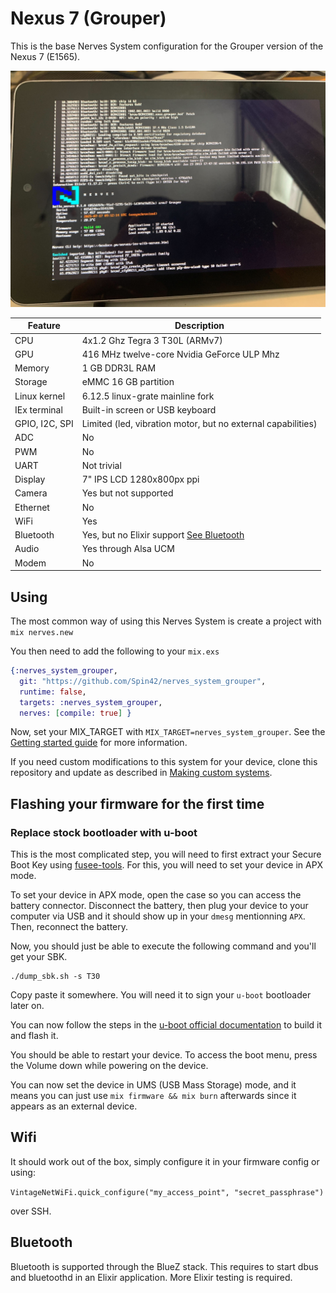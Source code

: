 # Nexus 7 (Grouper)

This is the base Nerves System configuration for the Grouper version of the Nexus 7 (E1565).

![Nerves prompt on Nexus 7](assets/images/grouper_nerves_prompt.jpg)

| Feature              | Description                                                       |
| -------------------- | ----------------------------------------------------------------- |
| CPU                  | 4x1.2 Ghz Tegra 3 T30L (ARMv7)                        |
| GPU                  | 416 MHz twelve-core Nvidia GeForce ULP Mhz                                 |
| Memory               | 1 GB DDR3L RAM                                                   |
| Storage              | eMMC 16 GB partition                                 |
| Linux kernel         | 6.12.5 linux-grate mainline fork                                |
| IEx terminal         | Built-in screen or USB keyboard                                   |
| GPIO, I2C, SPI       | Limited (led, vibration motor, but no external capabilities)      |
| ADC                  | No                                                                |
| PWM                  | No                                                                |
| UART                 | Not trivial                                                 |
| Display              | 7" IPS LCD 1280x800px ppi                                 |
| Camera               | Yes but not supported                                             |
| Ethernet             | No                                                                |
| WiFi                 | Yes                                                               |
| Bluetooth            | Yes, but no Elixir support [See Bluetooth](#bluetooth)            |
| Audio                | Yes through Alsa UCM                                             |
| Modem                | No |

## Using

The most common way of using this Nerves System is create a project with `mix
nerves.new`

You then need to add the following to your `mix.exs`

```elixir
{:nerves_system_grouper,
  git: "https://github.com/Spin42/nerves_system_grouper",
  runtime: false,
  targets: :nerves_system_grouper,
  nerves: [compile: true] }
```

Now, set your MIX_TARGET with `MIX_TARGET=nerves_system_grouper`. See the [Getting started
guide](https://hexdocs.pm/nerves/getting-started.html#creating-a-new-nerves-app)
for more information.

If you need custom modifications to this system for your device, clone this
repository and update as described in [Making custom
systems](https://hexdocs.pm/nerves/customizing-systems.html).

## Flashing your firmware for the first time

### Replace stock bootloader with u-boot

This is the most complicated step, you will need to first extract your Secure Boot Key using [fusee-tools](https://gitlab.com/grate-driver/fusee-tools). For this, you will need to set your device in APX mode.

To set your device in APX mode, open the case so you can access the battery connector. Disconnect the battery, then plug your device to your computer via USB and it should show up in your `dmesg` mentionning `APX`. Then, reconnect the battery.

Now, you should just be able to execute the following command and you'll get your SBK.

```
./dump_sbk.sh -s T30
```

Copy paste it somewhere. You will need it to sign your `u-boot` bootloader later on.

You can now follow the steps in the [u-boot official documentation](https://docs.u-boot.org/en/latest/board/asus/grouper.html) to build it and flash it.

You should be able to restart your device. To access the boot menu, press the Volume down while powering on the device.

You can now set the device in UMS (USB Mass Storage) mode, and it means you can just use `mix firmware && mix burn` afterwards since it appears as an external device.

## Wifi

It should work out of the box, simply configure it in your firmware config or using:

`VintageNetWiFi.quick_configure("my_access_point", "secret_passphrase")`

over SSH.

## Bluetooth

Bluetooth is supported through the BlueZ stack. This requires to start dbus and bluetoothd in an Elixir application. More Elixir testing is required.
